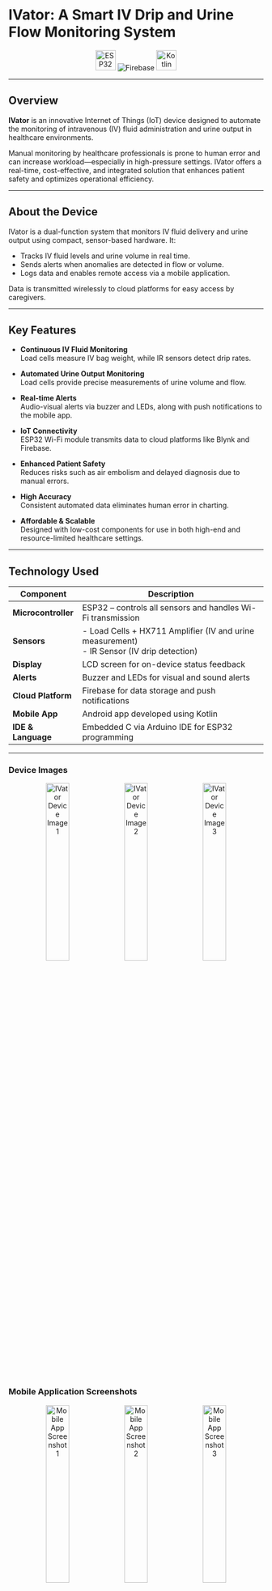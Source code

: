 # IVator: A Smart IV Drip and Urine Flow Monitoring System

<p align="center">
  <img src="https://upload.wikimedia.org/wikipedia/commons/3/38/ESP32_chip_pinout.png" alt="ESP32" height="40"/>
  <img src="https://img.icons8.com/ios/40/000000/firebase.png" alt="Firebase"/>
  <img src="https://upload.wikimedia.org/wikipedia/commons/7/74/Kotlin_Icon.png" alt="Kotlin" height="40"/>
</p>

---

## Overview

**IVator** is an innovative Internet of Things (IoT) device designed to automate the monitoring of intravenous (IV) fluid administration and urine output in healthcare environments.

Manual monitoring by healthcare professionals is prone to human error and can increase workload—especially in high-pressure settings. IVator offers a real-time, cost-effective, and integrated solution that enhances patient safety and optimizes operational efficiency.

---

## About the Device

IVator is a dual-function system that monitors IV fluid delivery and urine output using compact, sensor-based hardware. It:

- Tracks IV fluid levels and urine volume in real time.
- Sends alerts when anomalies are detected in flow or volume.
- Logs data and enables remote access via a mobile application.

Data is transmitted wirelessly to cloud platforms for easy access by caregivers.

---

## Key Features

- **Continuous IV Fluid Monitoring**  
  Load cells measure IV bag weight, while IR sensors detect drip rates.

- **Automated Urine Output Monitoring**  
  Load cells provide precise measurements of urine volume and flow.

- **Real-time Alerts**  
  Audio-visual alerts via buzzer and LEDs, along with push notifications to the mobile app.

- **IoT Connectivity**  
  ESP32 Wi-Fi module transmits data to cloud platforms like Blynk and Firebase.

- **Enhanced Patient Safety**  
  Reduces risks such as air embolism and delayed diagnosis due to manual errors.

- **High Accuracy**  
  Consistent automated data eliminates human error in charting.

- **Affordable & Scalable**  
  Designed with low-cost components for use in both high-end and resource-limited healthcare settings.

---

## Technology Used

| Component              | Description                                                                 |
|------------------------|------------------------------------------------------------------------------|
| **Microcontroller** | ESP32 – controls all sensors and handles Wi-Fi transmission         |
| **Sensors**            | - Load Cells + HX711 Amplifier (IV and urine measurement)  <br> - IR Sensor (IV drip detection) |
| **Display**            | LCD screen for on-device status feedback                                     |
| **Alerts**             | Buzzer and LEDs for visual and sound alerts                                  |
| **Cloud Platform** | Firebase for data storage and push notifications                     |                      |
|  **Mobile App** | Android app developed using Kotlin                                  |
| **IDE & Language**     | Embedded C via Arduino IDE for ESP32 programming                             |

---

### Device Images
<p align="center">
  <img src="https://github.com/user-attachments/assets/f77a3276-1dda-40b4-9d42-f83b461e7553" width="30%" alt="IVator Device Image 1">
  <img src="https://github.com/user-attachments/assets/757796b2-564e-4cc3-b945-2328210d7075" width="30%" alt="IVator Device Image 2">
  <img src="https://github.com/user-attachments/assets/7901e1be-01e7-4451-97b5-58e7e5be38d1" width="30%" alt="IVator Device Image 3">
</p>

### Mobile Application Screenshots
<p align="center">
  <img src="https://github.com/user-attachments/assets/158b7218-e830-40e9-8fb8-856b2a3a3a2d" width="30%" alt="Mobile App Screenshot 1">
  <img src="https://github.com/user-attachments/assets/65379757-2afe-40dc-b890-d990e95beaac" width="30%" alt="Mobile App Screenshot 2">
  <img src="https://github.com/user-attachments/assets/01b0bf35-7ca1-46be-9449-3a271337b299" width="30%" alt="Mobile App Screenshot 3">
</p>
---

## Future Scope

- Integration with hospital management systems (HMS)
- Predictive analytics for flow anomalies using machine learning
- Portable battery-powered version for field operations
- Auto-shutoff valve control based on alerts

---

## Contact

**Team:**  

- **Aditya Chaurasia**  
  [LinkedIn](https://www.linkedin.com/in/ad84a/)

- **Aryan Sharma**  
  [LinkedIn](https://www.linkedin.com/in/aryan-sharma-profile/)]

- **Aryan Mehra**  
  [LinkedIn](https://www.linkedin.com/in/aryan-mehra-profile/)]
- **Amber Gaur**  
  [LinkedIn](https://www.linkedin.com/in/amber-gaur-profile/) 
